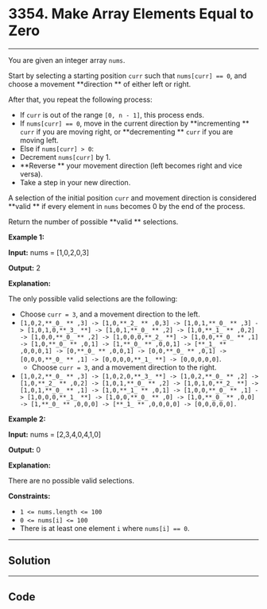 # 3354. Make Array Elements Equal to Zero

---

You are given an integer array `nums`.

Start by selecting a starting position `curr` such that `nums[curr] == 0`, and choose a movement **direction ** of either left or right.

After that, you repeat the following process:

  * If `curr` is out of the range `[0, n - 1]`, this process ends.
  * If `nums[curr] == 0`, move in the current direction by **incrementing ** `curr` if you are moving right, or **decrementing ** `curr` if you are moving left.
  * Else if `nums[curr] > 0`: 
* Decrement `nums[curr]` by 1.
* **Reverse **  your movement direction (left becomes right and vice versa).
* Take a step in your new direction.



A selection of the initial position `curr` and movement direction is considered **valid ** if every element in `nums` becomes 0 by the end of the process.

Return the number of possible **valid ** selections.

 

**Example 1:**

**Input:** nums = [1,0,2,0,3]

**Output:** 2

**Explanation:**

The only possible valid selections are the following:

  * Choose `curr = 3`, and a movement direction to the left. 
* `[1,0,2,**_0_ ** ,3] -> [1,0,**_2_ ** ,0,3] -> [1,0,1,**_0_ ** ,3] -> [1,0,1,0,**_3_ **] -> [1,0,1,**_0_ ** ,2] -> [1,0,**_1_ ** ,0,2] -> [1,0,0,**_0_ ** ,2] -> [1,0,0,0,**_2_ **] -> [1,0,0,**_0_ ** ,1] -> [1,0,**_0_ ** ,0,1] -> [1,**_0_ ** ,0,0,1] -> [**_1_ ** ,0,0,0,1] -> [0,**_0_ ** ,0,0,1] -> [0,0,**_0_ ** ,0,1] -> [0,0,0,**_0_ ** ,1] -> [0,0,0,0,**_1_ **] -> [0,0,0,0,0]`.
  * Choose `curr = 3`, and a movement direction to the right. 
* `[1,0,2,**_0_ ** ,3] -> [1,0,2,0,**_3_ **] -> [1,0,2,**_0_ ** ,2] -> [1,0,**_2_ ** ,0,2] -> [1,0,1,**_0_ ** ,2] -> [1,0,1,0,**_2_ **] -> [1,0,1,**_0_ ** ,1] -> [1,0,**_1_ ** ,0,1] -> [1,0,0,**_0_ ** ,1] -> [1,0,0,0,**_1_ **] -> [1,0,0,**_0_ ** ,0] -> [1,0,**_0_ ** ,0,0] -> [1,**_0_ ** ,0,0,0] -> [**_1_ ** ,0,0,0,0] -> [0,0,0,0,0].`



**Example 2:**

**Input:** nums = [2,3,4,0,4,1,0]

**Output:** 0

**Explanation:**

There are no possible valid selections.

 

**Constraints:**

  * `1 <= nums.length <= 100`
  * `0 <= nums[i] <= 100`
  * There is at least one element `i` where `nums[i] == 0`.

---

## Solution



---

## Code
```python


```